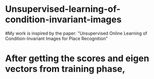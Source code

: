# Unsupervised-learning-of-condition-invariant-images
#My work is inspired by the paper: "Unsupervised Online Learning of Condition-Invariant Images for Place Recognition" 

# After getting the scores and eigen vectors from training phase, 


